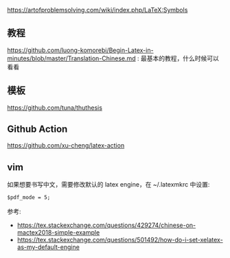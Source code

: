 https://artofproblemsolving.com/wiki/index.php/LaTeX:Symbols

## 教程
https://github.com/luong-komorebi/Begin-Latex-in-minutes/blob/master/Translation-Chinese.md : 最基本的教程，什么时候可以看看

## 模板
https://github.com/tuna/thuthesis

## Github Action
https://github.com/xu-cheng/latex-action

## vim
如果想要书写中文，需要修改默认的 latex engine，在 ~/.latexmkrc 中设置:
```txt
$pdf_mode = 5;
```
参考:
- https://tex.stackexchange.com/questions/429274/chinese-on-mactex2018-simple-example
- https://tex.stackexchange.com/questions/501492/how-do-i-set-xelatex-as-my-default-engine
